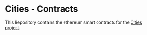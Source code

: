 # Cities - Contracts
This Repository contains the ethereum smart contracts for the [Cities project](https://github.com/DragonDev1906/cities-web).
